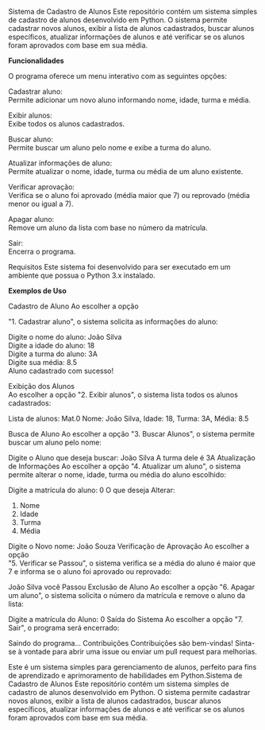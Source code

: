 Sistema de Cadastro de Alunos
Este repositório contém um sistema simples de cadastro de alunos desenvolvido em Python. O sistema permite cadastrar novos alunos, exibir a lista de alunos cadastrados, buscar alunos específicos, atualizar informações de alunos e até verificar se os alunos foram aprovados com base em sua média.
<p><b>Funcionalidades</b>
<p>O programa oferece um menu interativo com as seguintes opções:

Cadastrar aluno: <br>Permite adicionar um novo aluno informando nome, idade, turma e média.

Exibir alunos: <br>Exibe todos os alunos cadastrados.

Buscar aluno: <br>Permite buscar um aluno pelo nome e exibe a turma do aluno.

Atualizar informações de aluno: <br>Permite atualizar o nome, idade, turma ou média de um aluno existente.

Verificar aprovação: <br>Verifica se o aluno foi aprovado (média maior que 7) ou reprovado (média menor ou igual a 7).

Apagar aluno: <br>Remove um aluno da lista com base no número da matrícula.

Sair: <br>Encerra o programa.

Requisitos
Este sistema foi desenvolvido para ser executado em um ambiente que possua o Python 3.x instalado.

<b>Exemplos de Uso</b><p>
Cadastro de Aluno
Ao escolher a opção 
<p>"1. Cadastrar aluno", o sistema solicita as informações do aluno:


Digite o nome do aluno: João Silva<br>
Digite a idade do aluno: 18<br>
Digite a turma do aluno: 3A<br>
Digite sua média: 8.5<br>
Aluno cadastrado com sucesso!<br>

<p>Exibição dos Alunos<br>
Ao escolher a opção "2. Exibir alunos", o sistema lista todos os alunos cadastrados:
<p>Lista de alunos:
Mat.0 Nome: João Silva, Idade: 18, Turma: 3A, Média: 8.5
<p>Busca de Aluno
Ao escolher a opção "3. Buscar Alunos", o sistema permite buscar um aluno pelo nome:

Digite o Aluno que deseja buscar:
João Silva
A turma dele é 3A
Atualização de Informações
Ao escolher a opção "4. Atualizar um aluno", o sistema permite alterar o nome, idade, turma ou média do aluno escolhido:

Digite a matrícula do aluno: 0
O que deseja Alterar:
1. Nome
2. Idade
3. Turma
4. Média

Digite o Novo nome: João Souza
Verificação de Aprovação
Ao escolher a opção<br> "5. Verificar se Passou", o sistema verifica se a média do aluno é maior que 7 e informa se o aluno foi aprovado ou reprovado:

João Silva você Passou
Exclusão de Aluno
Ao escolher a opção "6. Apagar um aluno", o sistema solicita o número da matrícula e remove o aluno da lista:

Digite a matrícula do Aluno: 0
Saída do Sistema
Ao escolher a opção "7. Sair", o programa será encerrado:

Saindo do programa...
Contribuições
Contribuições são bem-vindas! Sinta-se à vontade para abrir uma issue ou enviar um pull request para melhorias.

Este é um sistema simples para gerenciamento de alunos, perfeito para fins de aprendizado e aprimoramento de habilidades em Python.Sistema de Cadastro de Alunos
Este repositório contém um sistema simples de cadastro de alunos desenvolvido em Python. O sistema permite cadastrar novos alunos, exibir a lista de alunos cadastrados, buscar alunos específicos, atualizar informações de alunos e até verificar se os alunos foram aprovados com base em sua média.
